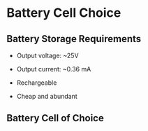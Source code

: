 # Battery Cell Choice

## Battery Storage Requirements

- Output voltage: ~25V

- Output current: ~0.36 mA

- Rechargeable

- Cheap and abundant

## Battery Cell of Choice

